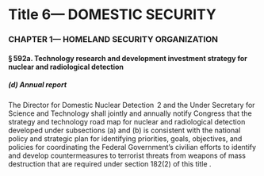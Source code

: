
# Title 6— DOMESTIC SECURITY
### CHAPTER 1— HOMELAND SECURITY ORGANIZATION
#### § 592a. Technology research and development investment strategy for nuclear and radiological detection
##### (d) Annual report

The Director for Domestic Nuclear Detection  2 and the Under Secretary for Science and Technology shall jointly and annually notify Congress that the strategy and technology road map for nuclear and radiological detection developed under subsections (a) and (b) is consistent with the national policy and strategic plan for identifying priorities, goals, objectives, and policies for coordinating the Federal Government’s civilian efforts to identify and develop countermeasures to terrorist threats from weapons of mass destruction that are required under section 182(2) of this title .
